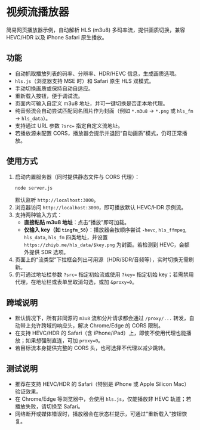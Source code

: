 # 视频流播放器

简易网页播放器示例，自动解析 HLS (m3u8) 多码率流，提供画质切换，兼容 HEVC/HDR 以及 iPhone Safari 原生播放。

## 功能
- 自动抓取播放列表的码率、分辨率、HDR/HEVC 信息，生成画质选项。
- `hls.js`（浏览器支持 MSE 时）和 Safari 原生 HLS 双模式。
- 手动切换画质或保持自动自适应。
- 重新载入按钮，便于调试流。
- 页面内可输入自定义 m3u8 地址，并可一键切换是否走本地代理。
- 纯音频流会自动尝试匹配同名图片作为封面（例如 `*.m3u8` → `*.png` 或 `hls_fm` → `hls_data`）。
- 支持通过 URL 参数 `?src=` 指定自定义流地址。
- 若播放源未配置 CORS，播放器会提示并退回“自动画质”模式，仍可正常播放。

## 使用方式
1. 启动内置服务器（同时提供静态文件与 CORS 代理）：
   ```bash
   node server.js
   ```
   默认监听 `http://localhost:3000`。
2. 浏览器访问 `http://localhost:3000`，即可播放默认 HEVC/HDR 示例流。
3. 支持两种输入方式：
   - **直接粘贴 m3u8 地址**：点击“播放”即可加载。
   - **仅输入 key（如 `tingfm_58`）**：播放器会按顺序尝试 `-hevc`, `hls_ffmpeg`, `hls_data`, `hls_fm` 四类地址，并设置 `https://zhiyb.me/hls_data/$key.png` 为封面。若检测到 HEVC，会额外提供 SDR 选项。
4. 页面上的“流类型”下拉框会列出可用源（HDR/SDR/音频等），实时切换无需刷新。
5. 仍可通过地址栏参数 `?src=` 指定初始流或使用 `?key=` 指定初始 key；若需禁用代理，在地址栏或表单里取消勾选，或加 `&proxy=0`。

## 跨域说明
- 默认情况下，所有非同源的 `m3u8` 流和分片请求都会通过 `/proxy/...` 转发，自动带上允许跨域的响应头，解决 Chrome/Edge 的 CORS 限制。
- 在支持 HEVC/HDR 的 Safari（含 iPhone/iPad）上，即使不使用代理也能播放；如果想强制直连，可加 `proxy=0`。
- 若目标流本身提供完整的 CORS 头，也可选择不代理以减少跳转。

## 测试说明
- 推荐在支持 HEVC/HDR 的 Safari（特别是 iPhone 或 Apple Silicon Mac）验证效果。
- 在 Chrome/Edge 等浏览器中，会使用 `hls.js`，仅能播放非 HEVC 轨道；若播放失败，请切换至 Safari。
- 网络断开或媒体错误时，播放器会在状态栏提示，可通过“重新载入”按钮恢复。
